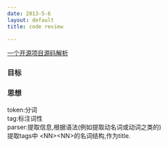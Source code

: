```yaml
---
date: 2013-5-6
layout: default
title: code review

---
```


[一个开源项目源码解析](http://cs.nyu.edu/~tk883/software/annotate/annotate.py.txt)
### 目标

### 思想
token:分词  
tag:标注词性  
parser:提取信息,根据语法(例如提取动名词或动词之类的)  
提取tags中 \<NN\>\<NN\>的名词结构,作为title.
